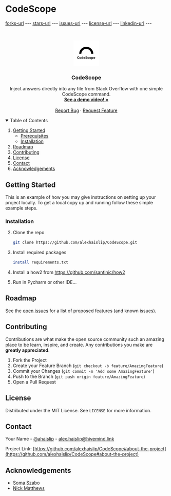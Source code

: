 # CodeScope
[forks-url] ---
[stars-url] ---
[issues-url] ---
[license-url] ---
[linkedin-url] ---






<!-- PROJECT LOGO -->
<br />
<p align="center">
  <a href="https://github.com/alexhaislip/CodeScope">
    <img src="assets/codescope_logo.png" alt="Logo" width="80" height="80">
  </a>

  <h3 align="center">CodeScope</h3>

  <p align="center">
    Inject answers directly into any file from Stack Overflow with one simple CodeScope command.
    <br />
    <a href="https://hivemind.link/codescope/"><strong>See a demo video! »</strong></a>
    <br />
    <br />
    <a href="https://github.com/alexhaislip/CodeScope/issues">Report Bug</a>
    ·
    <a href="https://github.com/alexhaislip/CodeScope/issues">Request Feature</a>
  </p>
</p>



<!-- TABLE OF CONTENTS -->
<details open="open">
  <summary>Table of Contents</summary>
  <ol>
    <li>
      <a href="#getting-started">Getting Started</a>
      <ul>
        <li><a href="#prerequisites">Prerequisites</a></li>
        <li><a href="#installation">Installation</a></li>
      </ul>
    </li>
    <li><a href="#roadmap">Roadmap</a></li>
    <li><a href="#contributing">Contributing</a></li>
    <li><a href="#license">License</a></li>
    <li><a href="#contact">Contact</a></li>
    <li><a href="#acknowledgements">Acknowledgements</a></li>
  </ol>
</details>


<!-- GETTING STARTED -->
## Getting Started

This is an example of how you may give instructions on setting up your project locally.
To get a local copy up and running follow these simple example steps.

### Installation

2. Clone the repo
   ```sh
   git clone https://github.com/alexhaislip/CodeScope.git
   ```
3. Install required packages
   ```sh
   install requirements.txt
   ```
4. Install a how2 from https://github.com/santinic/how2 

5. Run in Pycharm or other IDE... 

<!-- ROADMAP -->
## Roadmap

See the [open issues](https://github.com/alexhaislip/CodeScope/issues) for a list of proposed features (and known issues).



<!-- CONTRIBUTING -->
## Contributing

Contributions are what make the open source community such an amazing place to be learn, inspire, and create. Any contributions you make are **greatly appreciated**.

1. Fork the Project
2. Create your Feature Branch (`git checkout -b feature/AmazingFeature`)
3. Commit your Changes (`git commit -m 'Add some AmazingFeature'`)
4. Push to the Branch (`git push origin feature/AmazingFeature`)
5. Open a Pull Request



<!-- LICENSE -->
## License

Distributed under the MIT License. See `LICENSE` for more information.



<!-- CONTACT -->
## Contact

Your Name - [@ahaislip](https://twitter.com/alex_haislip) - alex.haislip@hivemind.link

Project Link: [https://github.com/alexhaislip/CodeScope#about-the-project](https://github.com/alexhaislip/CodeScope#about-the-project)



<!-- ACKNOWLEDGEMENTS -->
## Acknowledgements
* [Soma Szabo](https://github.com/nickmatthews713)
* [Nick Matthews](https://github.com/WebKingdom)

<!-- MARKDOWN LINKS & IMAGES -->
[forks-url]: https://github.com/alexhaislip/CodeScope/network/members
[stars-url]: https://github.com/alexhaislip/CodeScope/stargazers
[issues-url]: https://github.com/alexhaislip/CodeScope/issues
[license-url]: https://github.com/othneildrew/Best-README-Template/blob/master/LICENSE.txt
[linkedin-url]: https://www.linkedin.com/in/alexander-d-haislip-145b88145/
[product-screenshot]: images/screenshot.png
